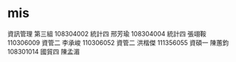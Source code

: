 # mis
資訊管理 第三組
108304002 統計四 邢芳瑜
108304004 統計四 張翊鞍
110306009 資管二 李承峻
110306052 資管二 洪楷傑
111356055 資碩一 陳蕙鈞
108301014 國貿四 陳孟湄
